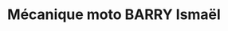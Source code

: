 ---
title: "Mécanique moto BARRY Ismaël"
url: /balancia/mecanique-moto-barry-ismael/
shop: réparation de voitures
---